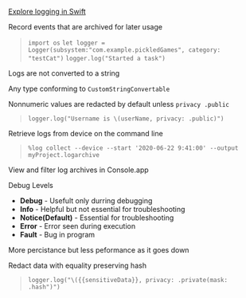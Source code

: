[Explore logging in Swift](https://developer.apple.com/videos/play/wwdc2020/10168/)

Record events that are archived for later usage


>`import os`
>`let logger = Logger(subsystem:"com.example.pickledGames", category: "testCat")`
>`logger.log("Started a task")`

Logs are not converted to a string

Any type conforming to `CustomStringConvertable`

Nonnumeric values are redacted by default unless `privacy .public`
> `logger.log("Username is \(userName, privacy: .public)")`

Retrieve logs from device on the command line 

>`%log collect --device --start '2020-06-22 9:41:00' --output myProject.logarchive`

View and filter log archives in Console.app

Debug Levels 
* **Debug** - Usefult only durring debugging
* **Info** - Helpful but not essential for troubleshooting
* **Notice(Default)** - Essential for troubleshooting
* **Error** - Error seen during execution
* **Fault** - Bug in program

More percistance but less peformance as it goes down 

Redact data with equality preserving hash
>`logger.log("\({{sensitiveData}}, privacy: .private(mask: .hash")")`